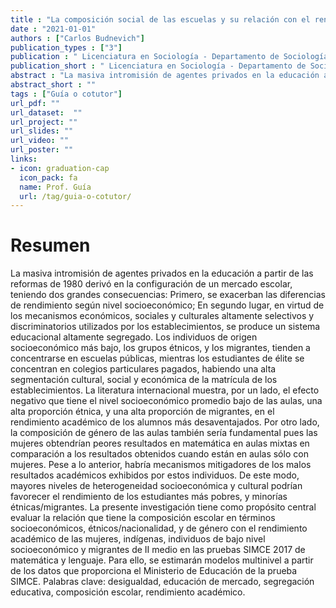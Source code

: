 ```yaml
---
title : "La composición social de las escuelas y su relación con el rendimiento académico en lenguaje y matemática de los estudiantes secundarios chilenos"
date : "2021-01-01"
authors : ["Carlos Budnevich"]
publication_types : ["3"]
publication : " Licenciatura en Sociología - Departamento de Sociología, Facultad de Ciencias Sociales, Universidad de Chile. Santiago de Chile"
publication_short : " Licenciatura en Sociología - Departamento de Sociología, Facultad de Ciencias Sociales, Universidad de Chile. Santiago de Chile"
abstract : "La masiva intromisión de agentes privados en la educación a partir de las reformas de 1980 derivó en la configuración de un mercado escolar, teniendo dos grandes consecuencias ..."
abstract_short : ""
tags : ["Guía o cotutor"]
url_pdf: "" 
url_dataset:  "" 
url_project: "" 
url_slides: "" 
url_video: "" 
url_poster: ""
links: 
- icon: graduation-cap 
  icon_pack: fa 
  name: Prof. Guía 
  url: /tag/guia-o-cotutor/
---
```

# Resumen
La masiva intromisión de agentes privados en la educación a partir de las reformas de 1980 derivó en la configuración de un mercado escolar, teniendo dos grandes consecuencias: Primero, se exacerban las diferencias de rendimiento según nivel socioeconómico; En segundo lugar, en virtud de los mecanismos económicos, sociales y culturales altamente selectivos y discriminatorios utilizados por los establecimientos, se produce un sistema educacional altamente segregado. Los individuos de origen socioeconómico más bajo, los grupos étnicos, y los migrantes, tienden a concentrarse en escuelas públicas, mientras los estudiantes de élite se concentran en colegios particulares pagados, habiendo una alta segmentación cultural, social y económica de la matrícula de los establecimientos. La literatura internacional muestra, por un lado, el efecto negativo que tiene el nivel socioeconómico promedio bajo de las aulas, una alta proporción étnica, y una alta proporción de migrantes, en el rendimiento académico de los alumnos más desaventajados. Por otro lado, la composición de género de las aulas también sería fundamental pues las mujeres obtendrían peores resultados en matemática en aulas mixtas en comparación a los resultados obtenidos cuando están en aulas sólo con mujeres. Pese a lo anterior, habría mecanismos mitigadores de los malos resultados académicos exhibidos por estos individuos. De este modo, mayores niveles de heterogeneidad socioeconómica y cultural podrían favorecer el rendimiento de los estudiantes más pobres, y minorías étnicas/migrantes. La presente investigación tiene como propósito central evaluar la relación que tiene la composición escolar en términos socioeconómicos, étnicos/nacionalidad, y de género con el rendimiento académico de las mujeres, indígenas, individuos de bajo nivel socioeconómico y migrantes de II medio en las pruebas SIMCE 2017 de matemática y lenguaje. Para ello, se estimarán modelos multinivel a partir de los datos que proporciona el Ministerio de Educación de la prueba SIMCE.
Palabras clave: desigualdad, educación de mercado, segregación educativa, composición escolar, rendimiento académico.
